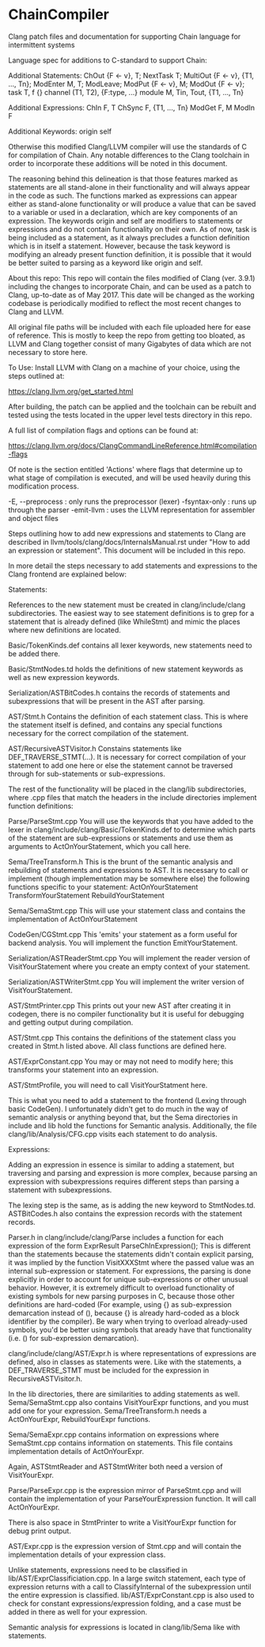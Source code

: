 # ChainCompiler
Clang patch files and documentation for supporting Chain language for intermittent systems

Language spec for additions to C-standard to support Chain:

Additional Statements:
ChOut {F <- v}, T;
NextTask T;
MultiOut {F <- v}, {T1, ..., Tn};
ModEnter M, T;
ModLeave;
ModPut {F <- v}, M;
ModOut {F <- v};
task T, f {}
channel (T1, T2), {F:type, ...}
module M, Tin, Tout, {T1, ..., Tn}

Additional Expressions:
ChIn F, T
ChSync F, {T1, ..., Tn}
ModGet F, M
ModIn F

Additional Keywords:
origin
self

Otherwise this modified Clang/LLVM compiler will use the standards of C for compilation
of Chain. Any notable differences to the Clang toolchain in order to incorporate these
additions will be noted in this document.

The reasoning behind this delineation is that those features marked as statements are
all stand-alone in their functionality and will always appear in the code as such.
The functions marked as expressions can appear either as stand-alone functionality or
will produce a value that can be saved to a variable or used in a declaration, which are
key components of an expression. The keywords origin and self are modifiers to statements
or expressions and do not contain functionality on their own. As of now, task is being
included as a statement, as it always precludes a function definition which is in itself
a statement. However, because the task keyword is modifying an already present function
definition, it is possible that it would be better suited to parsing as a keyword like
origin and self.

About this repo:
This repo will contain the files modified of Clang (ver. 3.9.1) including the changes to
incorporate Chain, and can be used as a patch to Clang, up-to-date as of May 2017. 
This date will be changed as the working codebase is periodically modified to reflect the
most recent changes to Clang and LLVM.

All original file paths will be included with each file uploaded here for ease of reference.
This is mostly to keep the repo from getting too bloated, as LLVM and Clang together 
consist of many Gigabytes of data which are not necessary to store here.

To Use:
Install LLVM with Clang on a machine of your choice, using the steps outlined at:

https://clang.llvm.org/get_started.html

After building, the patch can be applied and the toolchain can be rebuilt and tested using
the tests located in the upper level tests directory in this repo.

A full list of compilation flags and options can be found at:

https://clang.llvm.org/docs/ClangCommandLineReference.html#compilation-flags

Of note is the section entitled 'Actions' where flags that determine up to what stage of
compilation is executed, and will be used heavily during this modification process.

-E, --preprocess   : only runs the preprocessor (lexer)
-fsyntax-only      : runs up through the parser
-emit-llvm         : uses the LLVM representation for assembler and object files

Steps outlining how to add new expressions and statements to Clang are described in
llvm/tools/clang/docs/InternalsManual.rst under "How to add an expression or statement".
This document will be included in this repo.
 
In more detail the steps necessary to add statements and expressions to the Clang frontend
are explained below:

Statements:

References to the new statement must be created in clang/include/clang subdirectories.
The easiest way to see statement definitions is to grep for a statement that is already
defined (like WhileStmt) and mimic the places where new definitions are located.

Basic/TokenKinds.def contains all lexer keywords, new statements need to be added there.

Basic/StmtNodes.td holds the definitions of new statement keywords as well as new
expression keywords.

Serialization/ASTBitCodes.h contains the records of statements and subexpressions that
will be present in the AST after parsing.

AST/Stmt.h Contains the definition of each statement class. This is where the statement itself
is defined, and contains any special functions necessary for the correct compilation of
the statement.

AST/RecursiveASTVisitor.h Constains statements like DEF_TRAVERSE_STMT(...). It is necessary
for correct compilation of your statement to add one here or else the statement cannot be
traversed through for sub-statements or sub-expressions.

The rest of the functionality will be placed in the clang/lib subdirectories, where
.cpp files that match the headers in the include directories implement function definitions:

Parse/ParseStmt.cpp You will use the keywords that you have added to the lexer in
clang/include/clang/Basic/TokenKinds.def to determine which parts of the statement are
sub-expressions or statements and use them as arguments to ActOnYourStatement, which you
call here.

Sema/TreeTransform.h This is the brunt of the semantic analysis and rebuilding of statements
and expressions to AST. It is necessary to call or implement (though implementation may be
somewhere else) the following functions specific to your statement:
    ActOnYourStatement
    TransformYourStatement
    RebuildYourStatement

Sema/SemaStmt.cpp This will use your statement class and contains the implementation of
ActOnYourStatement

CodeGen/CGStmt.cpp This 'emits' your statement as a form useful for backend analysis.
You will implement the function EmitYourStatement.

Serialization/ASTReaderStmt.cpp You will implement the reader version of VisitYourStatement
where you create an empty context of your statement.

Serialization/ASTWriterStmt.cpp You will implement the writer version of VisitYourStatement.

AST/StmtPrinter.cpp This prints out your new AST after creating it in codegen, there is no
compiler functionality but it is useful for debugging and getting output during compilation.

AST/Stmt.cpp This contains the definitions of the statement class you created in Stmt.h listed
above. All class functions are defined here.

AST/ExprConstant.cpp You may or may not need to modify here; this transforms your statement
into an expression.

AST/StmtProfile, you will need to call VisitYourStatment here.

This is what you need to add a statement to the frontend (Lexing through basic 
CodeGen). I unfortunately didn't get to do much in the way of semantic analysis or anything
beyond that, but the Sema directories in include and lib hold the functions for 
Semantic analysis. Additionally, the file clang/lib/Analysis/CFG.cpp visits each 
statement to do analysis.

Expressions:

Adding an expression in essence is similar to adding a statement, but traversing and parsing
and expression is more complex, because parsing an expression with subexpressions requires
different steps than parsing a statement with subexpressions.

The lexing step is the same, as is adding the new keyword to StmtNodes.td.
ASTBitCodes.h also contains the expression records with the statement records.

Parser.h in clang/include/clang/Parse includes a function for each expression of the form ExprResult ParseChInExpression();
This is different than the statements because the statements didn't contain explicit parsing, it was implied by the function
VisitXXXStmt where the passed value was an internal sub-expression or statement. For expressions, the parsing is done 
explicitly in order to account for unique sub-expressions or other unusual behavior. However, it is extremely difficult to
overload functionality of existing symbols for new parsing purposes in C, because those other definitions are hard-coded
(For example, using {} as sub-expression demarcation instead of (), because {} is already hard-coded as a block identifier
by the compiler). Be wary when trying to overload already-used symbols, you'd be better using symbols that aready have that
functionality (i.e. () for sub-expression demarcation).

clang/include/clang/AST/Expr.h is where representations of expressions are defined, also in classes as statements were. 
Like with the statements, a DEF_TRAVERSE_STMT must be included for the expression in RecursiveASTVisitor.h.

In the lib directories, there are similarities to adding statements as well.
Sema/SemaStmt.cpp also contains VisitYourExpr functions, and you must add one for your expression.
Sema/TreeTransform.h needs a ActOnYourExpr, RebuildYourExpr functions.

Sema/SemaExpr.cpp contains information on expressions where SemaStmt.cpp contains information on statements. 
This file contains implementation details of ActOnYourExpr.

Again, ASTStmtReader and ASTStmtWriter both need a version of VisitYourExpr.

Parse/ParseExpr.cpp is the expression mirror of ParseStmt.cpp and will contain the implementation of your ParseYourExpression
function. It will call ActOnYourExpr.

There is also space in StmtPrinter to write a VisitYourExpr function for debug print output.

AST/Expr.cpp is the expression version of Stmt.cpp and will contain the implementation details of your expression class.

Unlike statements, expressions need to be classified in lib/AST/ExprClassificiation.cpp. In a large switch statement, each
type of expression returns with a call to ClassifyInternal of the subexpression until the entire expression is classified.
lib/AST/ExprConstant.cpp is also used to check for constant expressions/expression folding, and a case must be added in there
as well for your expression.

Semantic analysis for expressions is located in clang/lib/Sema like with statements.
